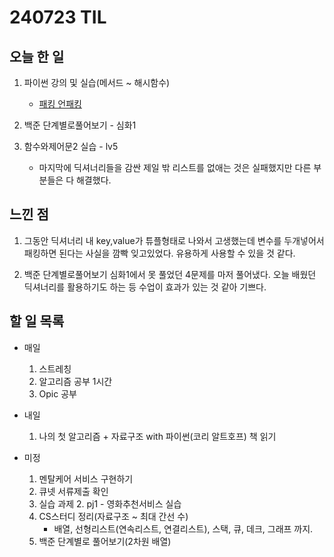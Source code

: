 # 240723 TIL

## 오늘 한 일
1. 파이썬 강의 및 실습(메서드 ~ 해시함수)
    - [패킹 언패킹](../PYTHON/Unpacking.py)

2. 백준 단계별로풀어보기 - 심화1

3. 함수와제어문2 실습 - lv5
   - 마지막에 딕셔너리들을 감싼 제일 밖 리스트를 없애는 것은 실패했지만 다른 부분들은 다 해결했다.

## 느낀 점
1. 그동안 딕셔너리 내 key,value가 튜플형태로 나와서 고생했는데 변수를 두개넣어서 패킹하면 된다는 사실을 깜빡 잊고있었다. 유용하게 사용할 수 있을 것 같다.

2. 백준 단계별로풀어보기 심화1에서 못 풀었던 4문제를 마저 풀어냈다. 오늘 배웠던 딕셔너리를 활용하기도 하는 등 수업이 효과가 있는 것 같아 기쁘다.

## 할 일 목록
 - 매일
    1. 스트레칭
    2. 알고리즘 공부 1시간
    3. Opic 공부

 - 내일
    1. 나의 첫 알고리즘 + 자료구조 with 파이썬(코리 알트호프) 책 읽기

 - 미정
    1. 멘탈케어 서비스 구현하기
    2. 큐넷 서류제출 확인
    3. 실습 과제
         2. pj1 - 영화추천서비스 실습
    4. CS스터디 정리(자료구조 ~ 최대 간선 수)
        - 배열, 선형리스트(연속리스트, 연결리스트), 스택, 큐, 데크, 그래프 까지.
    5. 백준 단계별로 풀어보기(2차원 배열)